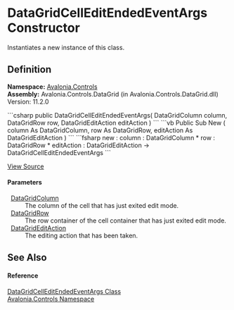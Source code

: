 # DataGridCellEditEndedEventArgs Constructor


Instantiates a new instance of this class.



## Definition
**Namespace:** <a href="N_Avalonia_Controls">Avalonia.Controls</a>  
**Assembly:** Avalonia.Controls.DataGrid (in Avalonia.Controls.DataGrid.dll) Version: 11.2.0

<Tabs groupId="api-code-preview">
<TabItem value="csharp" label="C#">
```csharp
public DataGridCellEditEndedEventArgs(
	DataGridColumn column,
	DataGridRow row,
	DataGridEditAction editAction
)
```
</TabItem>
<TabItem value="vb" label="VB">
```vb
Public Sub New ( 
	column As DataGridColumn,
	row As DataGridRow,
	editAction As DataGridEditAction
)
```
</TabItem>
<TabItem value="fsharp" label="F#">
```fsharp
new : 
        column : DataGridColumn * 
        row : DataGridRow * 
        editAction : DataGridEditAction -> DataGridCellEditEndedEventArgs
```
</TabItem>
</Tabs>



<a href="https://github.com/AvaloniaUI/Avalonia/tree/master/src/Avalonia.Controls.DataGrid/EventArgs.cs#L133" title="View the source code">View Source</a>



#### Parameters
<dl><dt>  <a href="T_Avalonia_Controls_DataGridColumn">DataGridColumn</a></dt><dd>The column of the cell that has just exited edit mode.</dd><dt>  <a href="T_Avalonia_Controls_DataGridRow">DataGridRow</a></dt><dd>The row container of the cell container that has just exited edit mode.</dd><dt>  <a href="T_Avalonia_Controls_DataGridEditAction">DataGridEditAction</a></dt><dd>The editing action that has been taken.</dd></dl>

## See Also


#### Reference
<a href="T_Avalonia_Controls_DataGridCellEditEndedEventArgs">DataGridCellEditEndedEventArgs Class</a>  
<a href="N_Avalonia_Controls">Avalonia.Controls Namespace</a>  
